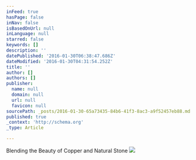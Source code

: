 ```yaml
---
inFeed: true
hasPage: false
inNav: false
isBasedOnUrl: null
inLanguage: null
starred: false
keywords: []
description: ''
datePublished: '2016-01-30T06:38:47.686Z'
dateModified: '2016-01-30T04:31:54.252Z'
title: ''
author: []
authors: []
publisher:
  name: null
  domain: null
  url: null
  favicon: null
sourcePath: _posts/2016-01-30-65a73435-84b6-41f3-8ac3-a9f52457eb88.md
published: true
_context: 'http://schema.org'
_type: Article

---
```

Blending the Beauty of Copper and Natural Stone
![](https://the-grid-user-content.s3-us-west-2.amazonaws.com/8ac3a5a3-1f32-4652-9c97-0c2725ca802b.jpg)